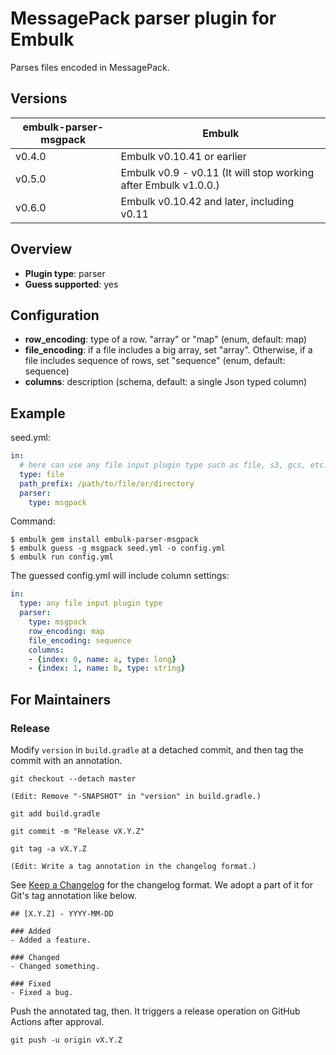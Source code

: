 # MessagePack parser plugin for Embulk

Parses files encoded in MessagePack.

## Versions

| embulk-parser-msgpack | Embulk |
| ---- | ---- |
| v0.4.0 | Embulk v0.10.41 or earlier |
| v0.5.0 | Embulk v0.9 - v0.11 (It will stop working after Embulk v1.0.0.) |
| v0.6.0 | Embulk v0.10.42 and later, including v0.11 |

## Overview

* **Plugin type**: parser
* **Guess supported**: yes

## Configuration

- **row_encoding**: type of a row. "array" or "map" (enum, default: map)
- **file_encoding**: if a file includes a big array, set "array". Otherwise, if a file includes sequence of rows, set "sequence" (enum, default: sequence)
- **columns**: description (schema, default: a single Json typed column)

## Example

seed.yml:

```yaml
in:
  # here can use any file input plugin type such as file, s3, gcs, etc.
  type: file
  path_prefix: /path/to/file/or/directory
  parser:
    type: msgpack
```

Command:

```
$ embulk gem install embulk-parser-msgpack
$ embulk guess -g msgpack seed.yml -o config.yml
$ embulk run config.yml
```

The guessed config.yml will include column settings:

```yaml
in:
  type: any file input plugin type
  parser:
    type: msgpack
    row_encoding: map
    file_encoding: sequence
    columns:
    - {index: 0, name: a, type: long}
    - {index: 1, name: b, type: string}
```

For Maintainers
----------------

### Release

Modify `version` in `build.gradle` at a detached commit, and then tag the commit with an annotation.

```
git checkout --detach master

(Edit: Remove "-SNAPSHOT" in "version" in build.gradle.)

git add build.gradle

git commit -m "Release vX.Y.Z"

git tag -a vX.Y.Z

(Edit: Write a tag annotation in the changelog format.)
```

See [Keep a Changelog](https://keepachangelog.com/en/1.0.0/) for the changelog format. We adopt a part of it for Git's tag annotation like below.

```
## [X.Y.Z] - YYYY-MM-DD

### Added
- Added a feature.

### Changed
- Changed something.

### Fixed
- Fixed a bug.
```

Push the annotated tag, then. It triggers a release operation on GitHub Actions after approval.

```
git push -u origin vX.Y.Z
```
